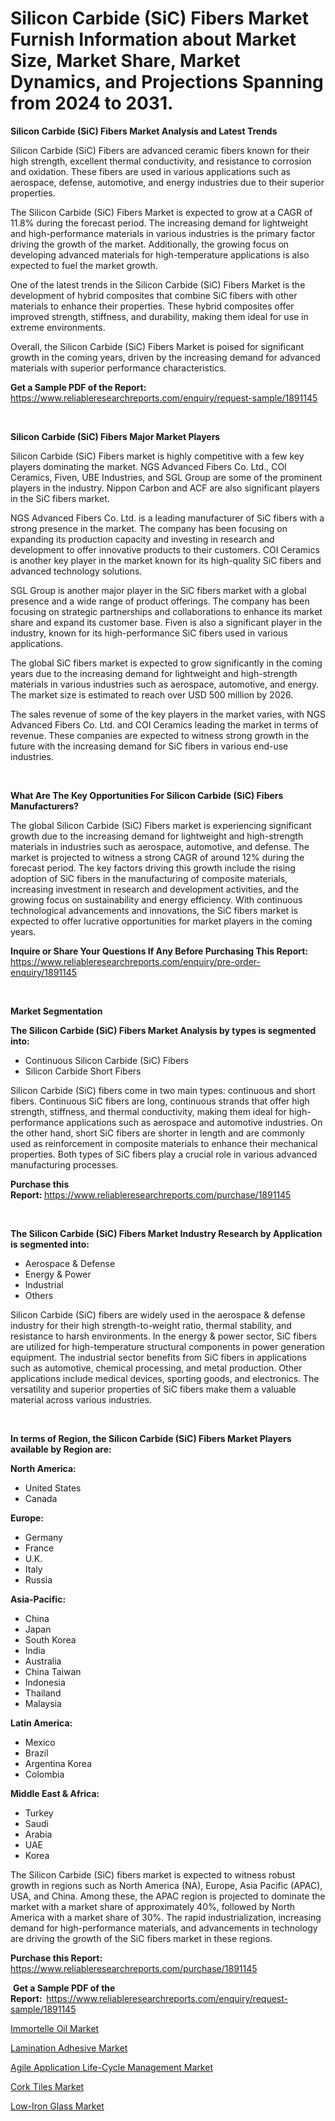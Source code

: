 <p><h1>Silicon Carbide (SiC) Fibers Market Furnish Information about Market Size, Market Share, Market Dynamics, and Projections Spanning from 2024 to 2031.</h1></p><p><strong>Silicon Carbide (SiC) Fibers Market Analysis and Latest Trends</strong></p>
<p><p>Silicon Carbide (SiC) Fibers are advanced ceramic fibers known for their high strength, excellent thermal conductivity, and resistance to corrosion and oxidation. These fibers are used in various applications such as aerospace, defense, automotive, and energy industries due to their superior properties.</p><p>The Silicon Carbide (SiC) Fibers Market is expected to grow at a CAGR of 11.8% during the forecast period. The increasing demand for lightweight and high-performance materials in various industries is the primary factor driving the growth of the market. Additionally, the growing focus on developing advanced materials for high-temperature applications is also expected to fuel the market growth.</p><p>One of the latest trends in the Silicon Carbide (SiC) Fibers Market is the development of hybrid composites that combine SiC fibers with other materials to enhance their properties. These hybrid composites offer improved strength, stiffness, and durability, making them ideal for use in extreme environments.</p><p>Overall, the Silicon Carbide (SiC) Fibers Market is poised for significant growth in the coming years, driven by the increasing demand for advanced materials with superior performance characteristics.</p></p>
<p><strong>Get a Sample PDF of the Report:&nbsp;</strong> <a href="https://www.reliableresearchreports.com/enquiry/request-sample/1891145">https://www.reliableresearchreports.com/enquiry/request-sample/1891145</a></p>
<p>&nbsp;</p>
<p><strong>Silicon Carbide (SiC) Fibers Major Market Players</strong></p>
<p><p>Silicon Carbide (SiC) Fibers market is highly competitive with a few key players dominating the market. NGS Advanced Fibers Co. Ltd., COI Ceramics, Fiven, UBE Industries, and SGL Group are some of the prominent players in the industry. Nippon Carbon and ACF are also significant players in the SiC fibers market.</p><p>NGS Advanced Fibers Co. Ltd. is a leading manufacturer of SiC fibers with a strong presence in the market. The company has been focusing on expanding its production capacity and investing in research and development to offer innovative products to their customers. COI Ceramics is another key player in the market known for its high-quality SiC fibers and advanced technology solutions.</p><p>SGL Group is another major player in the SiC fibers market with a global presence and a wide range of product offerings. The company has been focusing on strategic partnerships and collaborations to enhance its market share and expand its customer base. Fiven is also a significant player in the industry, known for its high-performance SiC fibers used in various applications.</p><p>The global SiC fibers market is expected to grow significantly in the coming years due to the increasing demand for lightweight and high-strength materials in various industries such as aerospace, automotive, and energy. The market size is estimated to reach over USD 500 million by 2026.</p><p>The sales revenue of some of the key players in the market varies, with NGS Advanced Fibers Co. Ltd. and COI Ceramics leading the market in terms of revenue. These companies are expected to witness strong growth in the future with the increasing demand for SiC fibers in various end-use industries.</p></p>
<p>&nbsp;</p>
<p><strong>What Are The Key Opportunities For Silicon Carbide (SiC) Fibers Manufacturers?</strong></p>
<p><p>The global Silicon Carbide (SiC) Fibers market is experiencing significant growth due to the increasing demand for lightweight and high-strength materials in industries such as aerospace, automotive, and defense. The market is projected to witness a strong CAGR of around 12% during the forecast period. The key factors driving this growth include the rising adoption of SiC fibers in the manufacturing of composite materials, increasing investment in research and development activities, and the growing focus on sustainability and energy efficiency. With continuous technological advancements and innovations, the SiC fibers market is expected to offer lucrative opportunities for market players in the coming years.</p></p>
<p><strong>Inquire or Share Your Questions If Any Before Purchasing This Report:</strong> <a href="https://www.reliableresearchreports.com/enquiry/pre-order-enquiry/1891145">https://www.reliableresearchreports.com/enquiry/pre-order-enquiry/1891145</a></p>
<p>&nbsp;</p>
<p><strong>Market Segmentation</strong></p>
<p><strong>The Silicon Carbide (SiC) Fibers Market Analysis by types is segmented into:</strong></p>
<p><ul><li>Continuous Silicon Carbide (SiC) Fibers</li><li>Silicon Carbide Short Fibers</li></ul></p>
<p><p>Silicon Carbide (SiC) fibers come in two main types: continuous and short fibers. Continuous SiC fibers are long, continuous strands that offer high strength, stiffness, and thermal conductivity, making them ideal for high-performance applications such as aerospace and automotive industries. On the other hand, short SiC fibers are shorter in length and are commonly used as reinforcement in composite materials to enhance their mechanical properties. Both types of SiC fibers play a crucial role in various advanced manufacturing processes.</p></p>
<p><strong>Purchase this Report:&nbsp;</strong><a href="https://www.reliableresearchreports.com/purchase/1891145">https://www.reliableresearchreports.com/purchase/1891145</a></p>
<p>&nbsp;</p>
<p><strong>The Silicon Carbide (SiC) Fibers Market Industry Research by Application is segmented into:</strong></p>
<p><ul><li>Aerospace & Defense</li><li>Energy & Power</li><li>Industrial</li><li>Others</li></ul></p>
<p><p>Silicon Carbide (SiC) fibers are widely used in the aerospace & defense industry for their high strength-to-weight ratio, thermal stability, and resistance to harsh environments. In the energy & power sector, SiC fibers are utilized for high-temperature structural components in power generation equipment. The industrial sector benefits from SiC fibers in applications such as automotive, chemical processing, and metal production. Other applications include medical devices, sporting goods, and electronics. The versatility and superior properties of SiC fibers make them a valuable material across various industries.</p></p>
<p>&nbsp;</p>
<p><strong>In terms of Region, the Silicon Carbide (SiC) Fibers Market Players available by Region are:</strong></p>
<p>
    <p> <strong> North America: </strong>
        <ul>
            <li>United States</li>
            <li>Canada</li>
        </ul>
        </p> 
    <p> <strong> Europe: </strong>
        <ul>
            <li>Germany</li>
            <li>France</li>
            <li>U.K.</li>
            <li>Italy</li>
            <li>Russia</li>
        </ul>
        </p> 
    <p> <strong> Asia-Pacific: </strong>
        <ul>
            <li>China</li>
            <li>Japan</li>
            <li>South Korea</li>
            <li>India</li>
            <li>Australia</li>
            <li>China Taiwan</li>
            <li>Indonesia</li>
            <li>Thailand</li>
            <li>Malaysia</li>
        </ul>
        </p> 
    <p> <strong> Latin America: </strong>
        <ul>
            <li>Mexico</li>
            <li>Brazil</li>
            <li>Argentina Korea</li>
            <li>Colombia</li>
        </ul>
        </p> 
    <p> <strong> Middle East & Africa: </strong>
        <ul>
            <li>Turkey</li>
            <li>Saudi</li>
            <li>Arabia</li>
            <li>UAE</li>
            <li>Korea</li>
        </ul>
    </p>
    </p>
<p><p>The Silicon Carbide (SiC) fibers market is expected to witness robust growth in regions such as North America (NA), Europe, Asia Pacific (APAC), USA, and China. Among these, the APAC region is projected to dominate the market with a market share of approximately 40%, followed by North America with a market share of 30%. The rapid industrialization, increasing demand for high-performance materials, and advancements in technology are driving the growth of the SiC fibers market in these regions.</p></p>
<p><strong>Purchase this Report: </strong><a href="https://www.reliableresearchreports.com/purchase/1891145">https://www.reliableresearchreports.com/purchase/1891145</a></p>
<p>&nbsp;<strong>Get a Sample PDF of the Report:&nbsp;&nbsp;</strong><a href="https://www.reliableresearchreports.com/enquiry/request-sample/1891145">https://www.reliableresearchreports.com/enquiry/request-sample/1891145</a></p>
<p><strong></strong></p>
<p><p><a href="https://view.publitas.com/reportprime-1/global-immortelle-oil-market-size-and-market-trends-insights-and-projections-from-2024-to-2031/">Immortelle Oil Market</a></p><p><a href="https://pretty-mail-caf.notion.site/Lamination-Adhesive-Market-Research-Report-Provides-Critical-Insights-that-can-help-Shape-Business-D-0e11085b40d64ab4a98001d097e716b5">Lamination Adhesive Market</a></p><p><a href="https://github.com/singletonthaxterkelliehr2df/Market-Research-Report-List-1/blob/main/agile-application-life-cycle-management-market.md">Agile Application Life-Cycle Management Market</a></p><p><a href="https://view.publitas.com/reportprime-1/cork-tiles-market-size-share-trends-analysis-report-by-material-by-type-by-end-user-by-region-and-segment-forecasts-2024-2031/">Cork Tiles Market</a></p><p><a href="https://angry-finch-aaf.notion.site/Low-Iron-Glass-Market-Centers-on-Aspects-such-as-Market-Growth-Market-Share-Market-Opportunity-an-8b372762c42b49d7bd5f8a9918b85fc6">Low-Iron Glass Market</a></p></p>